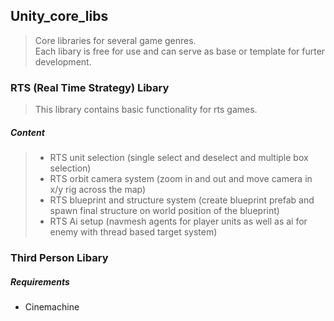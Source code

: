## Unity_core_libs
>Core libraries for several game genres.<br/>Each libary is free for use and can serve as base or template for furter development.

### RTS (Real Time Strategy) Libary
> This library contains basic functionality for rts games.
##### Content
>- RTS unit selection (single select and deselect and multiple box selection)
>- RTS orbit camera system (zoom in and out and move camera in x/y rig across the map)
>- RTS blueprint and structure system (create blueprint prefab and spawn final structure on world position of the blueprint)
>- RTS Ai setup (navmesh agents for player units as well as ai for enemy with thread based target system)

### Third Person Libary
>
##### Requirements
- Cinemachine
